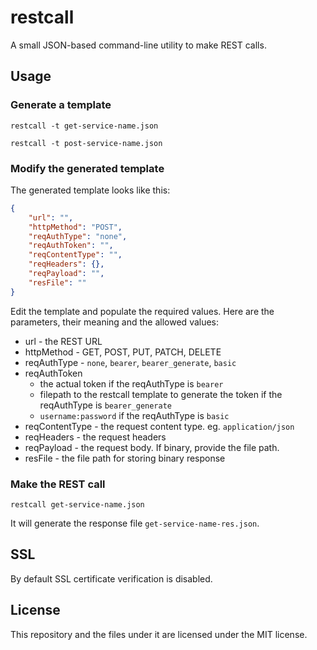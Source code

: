 # restcall
A small JSON-based command-line utility to make REST calls.

## Usage

### Generate a template
```
restcall -t get-service-name.json

restcall -t post-service-name.json
```

### Modify the generated template

The generated template looks like this:

```json
{
    "url": "",
    "httpMethod": "POST",
    "reqAuthType": "none",
    "reqAuthToken": "",
    "reqContentType": "",
    "reqHeaders": {},
    "reqPayload": "",
    "resFile": ""
}
```
Edit the template and populate the required values.
Here are the parameters, their meaning and the allowed values:
- url - the REST URL
- httpMethod - GET, POST, PUT, PATCH, DELETE
- reqAuthType - `none`, `bearer`, `bearer_generate`, `basic`
- reqAuthToken
    - the actual token if the reqAuthType is `bearer`
    - filepath to the restcall template to generate the token if the reqAuthType is `bearer_generate`
    - `username:password` if the reqAuthType is `basic`
- reqContentType - the request content type. eg. `application/json`
- reqHeaders - the request headers
- reqPayload - the request body. If binary, provide the file path.
- resFile - the file path for storing binary response

### Make the REST call

```
restcall get-service-name.json
```

It will generate the response file `get-service-name-res.json`.

## SSL
By default SSL certificate verification is disabled.

## License
This repository and the files under it are licensed under the MIT license.
